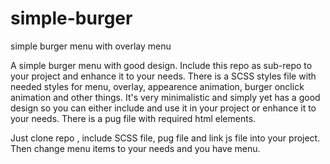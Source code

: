# simple-burger
simple burger menu with overlay menu


A simple burger menu with good design. Include this repo as sub-repo to your project and enhance it to your needs.
There is a SCSS styles file with needed styles for menu, overlay, appearence animation, burger onclick animation and other things.
It's very minimalistic and simply yet has a good design so you can either include and use it in your project or enhance it to your needs.
There is a pug file with required html elements.

Just clone repo , include SCSS file, pug file and link js file into your project. Then change menu items to your needs and you have menu.
